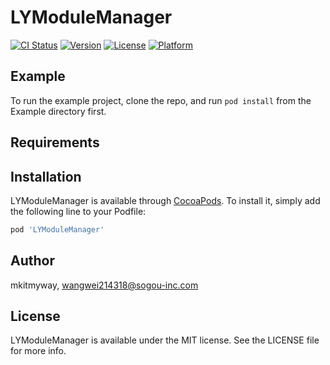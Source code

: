 # LYModuleManager

[![CI Status](https://img.shields.io/travis/mkitmyway/LYModuleManager.svg?style=flat)](https://travis-ci.org/mkitmyway/LYModuleManager)
[![Version](https://img.shields.io/cocoapods/v/LYModuleManager.svg?style=flat)](https://cocoapods.org/pods/LYModuleManager)
[![License](https://img.shields.io/cocoapods/l/LYModuleManager.svg?style=flat)](https://cocoapods.org/pods/LYModuleManager)
[![Platform](https://img.shields.io/cocoapods/p/LYModuleManager.svg?style=flat)](https://cocoapods.org/pods/LYModuleManager)

## Example

To run the example project, clone the repo, and run `pod install` from the Example directory first.

## Requirements

## Installation

LYModuleManager is available through [CocoaPods](https://cocoapods.org). To install
it, simply add the following line to your Podfile:

```ruby
pod 'LYModuleManager'
```

## Author

mkitmyway, wangwei214318@sogou-inc.com

## License

LYModuleManager is available under the MIT license. See the LICENSE file for more info.
